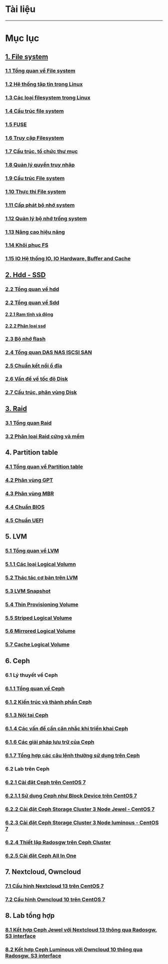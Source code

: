 # Tài liệu
-------------------------------------------
# Mục lục
## [1. File system](https://github.com/bibo318/Tai-lieu/tree/main/Filesystem)
### [1.1 Tổng quan về File system](Filesystem/filesystem.md)
### [1.2 Hệ thống tập tin trong Linux](Filesystem/filesystem-in-linux.md)
### [1.3 Các loại filesystem trong Linux](Filesystem/type-file-system.md)
### [1.4 Cấu trúc file system ](Filesystem/filesystem-structure.md)
### [1.5 FUSE ](Filesystem/FUSE.md)
### [1.6 Truy cập Filesystem](  Filesystem/accessFS.md)
### [1.7 Cấu trúc, tổ chức thư mục](Filesystem/direc-struc.md)
### [1.8 Quản lý quyền truy nhập](Filesystem/permission-access.md)
### [1.9 Cấu trúc File system](Filesystem/fs-struc.md)
### [1.10 Thực thi File system](Filesystem/fs-imple.md)
### [1.11 Cấp phát bộ nhớ system](Filesystem/capphat.md)
### [1.12 Quản lý bộ nhớ trống system](Filesystem/quanly-kg.md)
### [1.13 Nâng cao hiệu năng](Filesystem/perfor.md)
### [1.14 Khôi phục FS](Filesystem/recovery.md)
### [1.15 IO Hệ thống IO, IO Hardware, Buffer and Cache ](Filesystem/IO-system.md)

## [2. Hdd - SSD](https://github.com/bibo318/Tai-lieu/tree/master/Hdd-SSD)
### [2.2 Tổng quan về hdd](Hdd-SSD/hdd.md)
### [2.2 Tổng quan về Sdd](Hdd-SSD/ssd.md)
#### [2.2.1 Ram tĩnh và động](Hdd-SSD/Ph%C3%A2n%20lo%E1%BA%A1i%20Ram%20t%C4%A9nh.md)
#### [2.2.2 Phân loại ssd](Hdd-SSD/ph%C3%A2n%20lo%E1%BA%A1i%20ssd.md)

### [2.3 Bộ nhớ flash](Hdd-SSD/bo-nho-flash.md)
### [2.4 Tổng quan DAS NAS ISCSI SAN](Hdd-SSD/DAS-NAS-ISCSI%20SAN.md)
### [2.5 Chuẩn kết nổi ổ đĩa ](Hdd-SSD/chuan%20ket%20noi%20disk.md)
### [2.6 Vấn đề về tốc độ Disk ](Hdd-SSD/extend-disk.md)
### [2.7 Cấu trúc, phân vùng Disk](Hdd-SSD/Disk-Formatting.md)

## [3. Raid](https://github.com/bibo318/Tai-lieu/tree/master/RAID)
### [3.1 Tổng quan Raid](RAID/raid%200%201%205.md)
### [3.2 Phân loại Raid cứng và mềm](RAID/raid%20cung%20mem.md)
## 4. Partition table
### [4.1 Tổng quan về Partition table](Partition%20table/partition.md)
### [4.2 Phân vùng GPT](Partition%20table/gpt.md)
### [4.3 Phân vùng MBR](Partition%20table/mbr.md)
### [4.4 Chuẩn BIOS](Partition%20table/BIOS.md)
### [4.5 Chuẩn UEFI](Partition%20table/UEFI.md)
## 5. LVM
### [5.1 Tổng quan về LVM](LVM/overview-LVM.md)
### [5.1.1 Các loại Logical Volumn](LVM/lvm-type.md)
### [5.2 Thác tác cơ bản trên LVM](LVM/basic-lvm.md)
### [5.3 LVM Snapshot](LVM/lvm-snapshot.md)
### [5.4 Thin Provisioning Volume](LVM/lvm-thin.md)
### [5.5 Striped Logical Volume ](LVM/lvm-strip.md)
### [5.6 Mirrored Logical Volume ](LVM/lvm-mirror.md)
### [5.7 Cache Logical Volume ](LVM/lvm-cache.md)

## 6. Ceph
### 6.1 Lý thuyết về Ceph
### [6.1.1 Tổng quan về Ceph](Ceph/ceph-overview.md)
### [6.1.2 Kiến trúc và thành phần Ceph](Ceph/ceph-architecture-component.md)
### [6.1.3 Nội tại Ceph](Ceph/ceph-inside.md)
### [6.1.4 Các vấn đề cần cân nhắc khi triển khai Ceph](Ceph/ceph-deploy-planning.md)
### [6.1.6 Các giải pháp lưu trữ của Ceph](Ceph/Ceph-provide.md)
### [6.1.7 Tổng hợp các câu lệnh thường sử dụng trên Ceph](Ceph/ceph-cmd-use.md)

### 6.2 Lab trên Ceph
### [6.2.1 Cài đặt Ceph trên CentOS 7](Ceph/ceph-install-basic-jewel-lab.md)
### [6.2.1.1 Sử dụng Ceph như Block Device trên CentOS 7](Ceph/ceph-use-block-device.md)
### [6.2.2 Cài đặt Ceph Storage Cluster 3 Node Jewel - CentOS 7](Ceph/ceph-install-jewel-lab.md)
### [6.2.3 Cài đặt Ceph Storage Cluster 3 Node luminous - CentOS 7](Ceph/ceph-install-luminous-lab.md)
### [6.2.4 Thiết lập Radosgw trên Ceph Cluster](Ceph/ceph-radosgw-install.md)
### [6.2.5 Cài đặt Ceph All In One](Ceph/ceph-AIO-jewel.md)

## 7. Nextcloud, Owncloud
### [7.1 Cấu hình Nextcloud 13 trên CentOS 7](Nextcloud/nc-lab-install.md)
### [7.2 Cấu hình Owncloud 10 trên CentOS 7](Nextcloud/oc-lab-install.md)

## 8. Lab tổng hợp
### [8.1 Kết hợp Ceph Jewel với Nextcloud 13 thông qua Radosgw, S3 interface](Lab/ceph-nextcloud-s3.md)
### [8.2 Kết hợp Ceph Luminous với Owncloud 10 thông qua Radosgw, S3 interface](Lab/ceph-luminous-owncloud.md)
